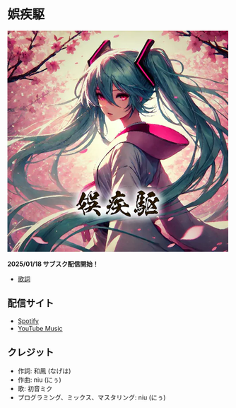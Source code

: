 # 娯疾駆

![](../images/娯疾駆.webp)

**2025/01/18 サブスク配信開始！**

- [歌詞](../lyrics/娯疾駆)

## 配信サイト

- [Spotify](https://open.spotify.com/intl-ja/track/3bS4UD4vLWm8gqHOIsHlOu)
- [YouTube Music](https://music.youtube.com/playlist?list=OLAK5uy_lTyXY4tVjR3pNK91jIBNSp2CDOjM2fZWc&si=2H1mIJFRzE5nD_jg)

## クレジット

- 作詞: 和鳳 (なげは)
- 作曲: niu (にぅ)
- 歌: 初音ミク
- プログラミング、ミックス、マスタリング: niu (にぅ)
